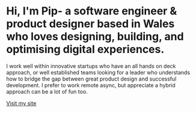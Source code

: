# Hi, I'm Pip- a software engineer & product designer based in Wales who loves designing, building, and optimising digital experiences.

I work well within innovative startups who have an all hands on deck approach, or well established teams looking for a leader who understands how to bridge the gap between great product design and successful development. I prefer to work remote async, but appreciate a hybrid approach can be a lot of fun too.

[Visit my site](https://piprees.dev/)
